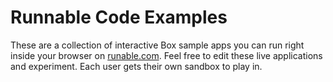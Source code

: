 # Runnable Code Examples

These are a collection of interactive Box sample apps you can run right inside your browser on [runable.com](http://www.runnable.com/). Feel free to edit these live applications and experiment. Each user gets their own sandbox to play in.


